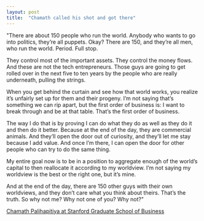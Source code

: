 ```yaml
---
layout: post
title:  "Chamath called his shot and got there"
---
```


"There are about 150 people who run the world. Anybody who wants to go into politics, they’re all puppets. Okay? There are 150, and they’re all men, who run the world. Period. Full stop.

They control most of the important assets. They control the money flows. And these are not the tech entrepreneurs. Those guys are going to get rolled over in the next five to ten years by the people who are really underneath, pulling the strings.

When you get behind the curtain and see how that world works, you realize it’s unfairly set up for them and their progeny. I’m not saying that’s something we can rip apart, but the first order of business is: I want to break through and be at that table. That’s the first order of business.

The way I do that is by proving I can do what they do as well as they do it and then do it better. Because at the end of the day, they are commercial animals. And they’ll open the door out of curiosity, and they’ll let me stay because I add value. And once I’m there, I can open the door for other people who can try to do the same thing.

My entire goal now is to be in a position to aggregate enough of the world’s capital to then reallocate it according to my worldview. I’m not saying my worldview is the best or the right one, but it’s mine.

And at the end of the day, there are 150 other guys with their own worldviews, and they don’t care what you think about theirs. That’s the truth. So why not me? Why not one of you? Why not?"

[Chamath Palihapitiya at Stanford Graduate School of Business](https://www.youtube.com/watch?v=PMotykw0SIk)
